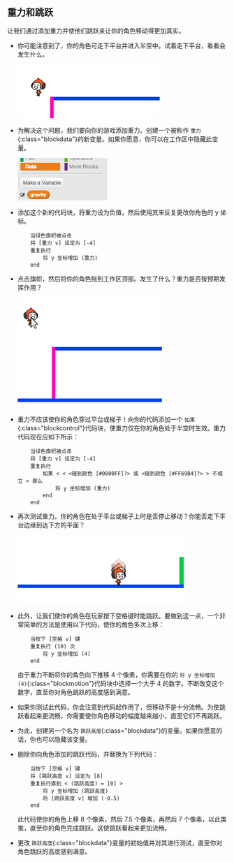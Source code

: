 ## 重力和跳跃

让我们通过添加重力并使他们跳跃来让你的角色移动得更加真实。



+ 你可能注意到了，你的角色可走下平台并进入半空中。试着走下平台，看看会发生什么。

	![screenshot](images/dodge-no-gravity.png)

+ 为解决这个问题，我们要向你的游戏添加重力。创建一个被称作 `重力`{:class="blockdata"}的新变量。如果你愿意，你可以在工作区中隐藏此变量。

	![screenshot](images/dodge-gravity.png)

+ 添加这个新的代码块，将重力设为负值，然后使用其来反复更改你角色的 y 坐标。

	```blocks
		当绿色旗帜被点击
		将 [重力 v] 设定为 [-4]
		重复执行
			将 y 坐标增加 (重力)
		end
	```

+ 点击旗帜，然后将你的角色拖到工作区顶部。发生了什么？重力是否按预期发挥作用？

	![screenshot](images/dodge-gravity-drag.png)

+ 重力不应该使你的角色穿过平台或梯子！向你的代码添加一个 `如果`{:class="blockcontrol"}代码块，使重力仅在你的角色处于半空时生效。重力代码现在应如下所示：

	```blocks
		当绿色旗帜被点击
		将 [重力 v] 设定为 [-4]
		重复执行
			如果 < < <碰到颜色 [#0000FF]?> 或 <碰到颜色 [#FF69B4]?> > 不成立 > 那么
				将 y 坐标增加 (重力)
			end
		end
	```

+ 再次测试重力。你的角色在处于平台或梯子上时是否停止移动？你能否走下平台边缘到达下方的平面？

	![screenshot](images/dodge-gravity-test.png)

+ 此外，让我们使你的角色在玩家按下空格键时能跳跃。要做到这一点，一个非常简单的方法是使用以下代码，使你的角色多次上移：

	```blocks
		当按下 [空格 v] 键
		重复执行 (10) 次
			将 y 坐标增加 (4)
		end
	```

	由于重力不断将你的角色向下推移 4 个像素，你需要在你的 `将 y 坐标增加 (4)`{:class="blockmotion"}代码块中选择一个大于 4 的数字。不断改变这个数字，直至你对角色跳跃的高度感到满意。

+ 如果你测试此代码，你会注意到代码起作用了，但移动不是十分流畅。为使跳跃看起来更流畅，你需要使你角色移动的幅度越来越小，直至它们不再跳跃。

+ 为此，创建另一个名为 `跳跃高度`{:class="blockdata"}的变量。如果你愿意的话，你也可以隐藏该变量。

+ 删除你向角色添加的跳跃代码，并替换为下列代码：

	```blocks
		当按下 [空格 v] 键
		将 [跳跃高度 v] 设定为 [8]
		重复执行直到 < (跳跃高度) = [0] >
			将 y 坐标增加 (跳跃高度)
			将 [跳跃高度 v] 增加 (-0.5)
		end
	```

	此代码使你的角色上移 8 个像素，然后 7.5 个像素，再然后 7 个像素，以此类推，直至你的角色完成跳跃。这使跳跃看起来更加流畅。

+ 更改 `跳跃高度`{:class="blockdata"}变量的初始值并对其进行测试，直至你对角色跳跃的高度感到满意。



